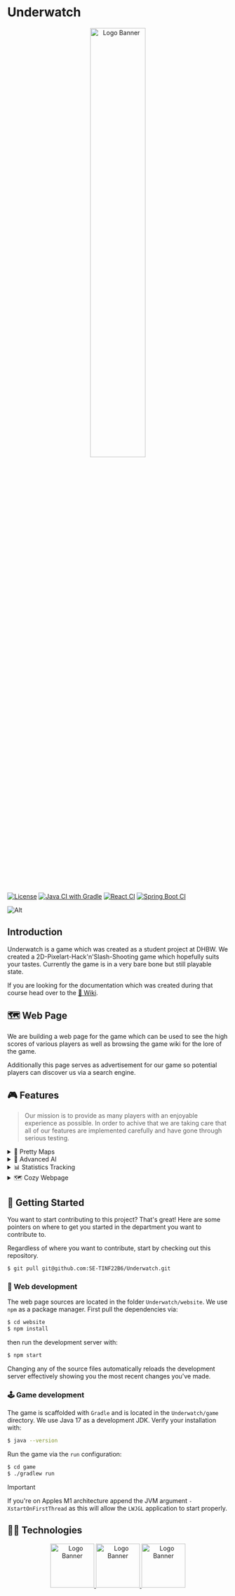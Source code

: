 # Underwatch
<p align="center">
<img alt="Logo Banner" width="50%" src="https://github.com/SE-TINF22B6/Underwatch/assets/11832982/3be5656e-642a-4601-b716-2d651e1303f9"/>
<a href="https://underwatch.freemine.de/">
</p>

[![License](https://img.shields.io/github/license/SE-TINF22B6/Underwatch)](https://github.com/SE-TINF22B6/Underwatch/blob/main/LICENSE)
[![Java CI with Gradle](https://github.com/SE-TINF22B6/Underwatch/actions/workflows/gradle.yml/badge.svg)](https://github.com/SE-TINF22B6/Underwatch/actions/workflows/gradle.yml)
[![React CI](https://github.com/SE-TINF22B6/Underwatch/actions/workflows/react.yml/badge.svg)](https://github.com/SE-TINF22B6/Underwatch/actions/workflows/react.yml)
[![Spring Boot CI](https://github.com/SE-TINF22B6/Underwatch/actions/workflows/spring.yml/badge.svg)](https://github.com/SE-TINF22B6/Underwatch/actions/workflows/spring.yml)

![Alt](https://repobeats.axiom.co/api/embed/bd7f956aef3abb0274179cd83521e32f27852877.svg "Repobeats analytics image")


## Introduction

Underwatch is a game which was created as a student project at DHBW. 
We created a 2D-Pixelart-Hack'n'Slash-Shooting game which hopefully suits your tastes.
Currently the game is in a very bare bone but still playable state.

If you are looking for the documentation which was created during that course head over to the [📖 Wiki](https://github.com/SE-TINF22B6/Underwatch/wiki/System-Architecture-Documentation).

## 🗺️ Web Page

We are building a web page for the game which can be used to see the high scores of various players as well as browsing the game wiki for the lore of the game.

Additionally this page serves as advertisement for our game so potential players can discover us via a search engine.

## 🎮 Features

> Our mission is to provide as many players with an enjoyable experience as possible. 
> In order to achive that we are taking care that all of our features are implemented carefully and have gone through serious testing.

<details>
  <summary>🌈 Pretty Maps</summary>
  TODO
</details>

<details>
  <summary>🤖 Advanced AI</summary>
  TODO
</details>

<details>
  <summary>📊 Statistics Tracking</summary>
  TODO
</details>

<details>
  <summary>🗺️ Cozy Webpage</summary>
  TODO
</details>


## 🔩 Getting Started

You want to start contributing to this project? That's great! Here are some pointers on where to get you started in the department you want to contribute to.

Regardless of where you want to contribute, start by checking out this repository.

```bash
$ git pull git@github.com:SE-TINF22B6/Underwatch.git
```

### 🌈 Web development

The web page sources are located in the folder `Underwatch/website`. We use `npm` as a package manager.
First pull the dependencies via:

```bash
$ cd website
$ npm install
```

then run the development server with:

```bash
$ npm start
```

Changing any of the source files automatically reloads the development server effectively showing you the most recent changes you've made.

### 🕹️ Game development

The game is scaffolded with `Gradle` and is located in the `Underwatch/game` directory.
We use Java 17 as a development JDK. Verify your installation with:

```bash
$ java --version
```

Run the game via the `run` configuration:

```bash
$ cd game
$ ./gradlew run
```

> [!IMPORTANT]  
> If you're on Apples M1 architecture append the JVM argument `-XstartOnFirstThread` as this will allow the `LWJGL` application to start properly.

## 🧑‍🔬 Technologies

<p height=100px align="center">
  <a href="https://react.dev/">
    <img alt="Logo Banner" height="100px" src="https://upload.wikimedia.org/wikipedia/commons/3/30/React_Logo_SVG.svg"/>
  </a>
  <a href="https://libgdx.com/">
    <img alt="Logo Banner" height="100px" src="https://libgdx.com/assets/brand/stacked.png"/>
  </a>
  <a href="https://spring.io/projects/spring-boot">
    <img alt="Logo Banner" height="100px" src="https://spring.io/img/spring.svg"/>
  </a>
</div>


